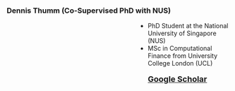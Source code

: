 <head>
  <style>
    /* default / laptop */
    ul.flex-indent {
      margin-left: 10rem;
      padding-left: 10rem;
    }

    /* phones & small tablets */
    @media (max-width: 600px) {
      ul.flex-indent {
        margin-left: 1rem;
        padding-left: 1rem;
      }
    }
  </style>
</head>


### Dennis Thumm (Co-Supervised PhD with NUS)
<ul class="flex-indent">
<li>PhD Student at the National University of Singapore (NUS)</li>
  <li>MSc in Computational Finance from University College London (UCL)</li>
<br>
 <a href="https://scholar.google.com/citations?user=y6TpQgkAAAAJ&hl=en"
     target="_blank" rel="noopener"><font size="4"><b>Google Scholar</b></font></a>

